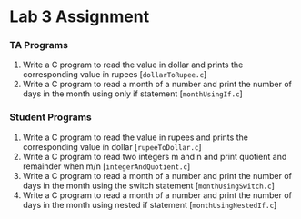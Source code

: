 # Lab 3 Assignment 

### TA Programs

1. Write a C program to read the value in dollar and prints the corresponding value in rupees [`dollarToRupee.c`]
2. Write a C program to read a month of a number and print the number of days in the month using only if statement [`monthUsingIf.c`]

### Student Programs

1. Write a C program to read the value in rupees and prints the corresponding value in dollar [`rupeeToDollar.c`]
2. Write a C program to read two integers m and n and print quotient and remainder when m/n [`integerAndQuotient.c`]
3. Write a C program to read a month of a number and print the number of days in the month using the switch statement [`monthUsingSwitch.c`]
4. Write a C program to read a month of a number and print the number of days in the month using nested if statement [`monthUsingNestedIf.c`]

